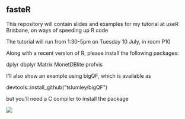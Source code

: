 ## fasteR

This repository will contain slides and examples for my tutorial at useR Brisbane, on ways of speeding up R code

The tutorial will run from 1:30-5pm on Tuesday 10 July, in room P10


Along with a recent version of R, please install the following packages:

dplyr
dbplyr
Matrix 
MonetDBlite
profvis


I'll also show an example using bigQF, which is available as

devtools::install_github("tslumley/bigQF")

but you'll need a C compiler to install the package


![](https://imgs.xkcd.com/comics/is_it_worth_the_time.png)
